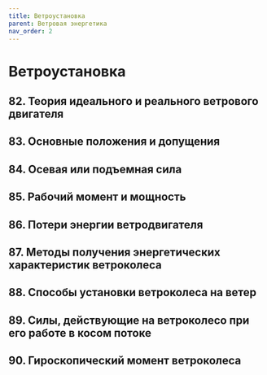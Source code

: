 ```yaml
---
title: Ветроустановка
parent: Ветровая энергетика
nav_order: 2
---
```


# Ветроустановка

## 82. Теория идеального и реального ветрового двигателя


## 83. Основные положения и допущения


## 84. Осевая или подъемная сила


## 85. Рабочий момент и мощность


## 86. Потери энергии ветродвигателя


## 87. Методы получения энергетических характеристик ветроколеса


## 88. Способы установки ветроколеса на ветер


## 89. Силы, действующие на ветроколесо при его работе в косом потоке


## 90. Гироскопический момент ветроколеса


